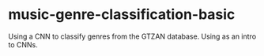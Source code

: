 # music-genre-classification-basic
Using a CNN to classify genres from the GTZAN database. Using as an intro to CNNs.
